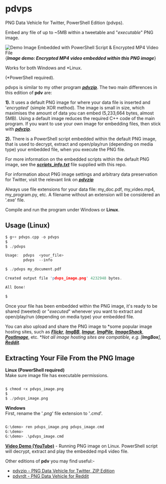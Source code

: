 # pdvps

PNG Data Vehicle for Twitter, PowerShell Edition (pdvps).

Embed any file of up to ~5MB within a tweetable and "*executable*" PNG image.

![Demo Image Embedded with PowerShell Script & Encrypted MP4 Video File](https://github.com/CleasbyCode/pdvps/blob/main/Demo_Image/rick.png)
{***Image demo:  Encrypted MP4 video embedded within this PNG image***}

Works for both Windows and *Linux. 

(*PowerShell required).

pdvps is similar to my other program [***pdvzip***](https://github.com/CleasbyCode/pdvzip). The two main differences in this edition of **pdv** are: 

**1).** It uses a default PNG image for where your data file is inserted and '*encrypted*' (simple XOR method). The image is small in size, which maximises the amount of data you can embed (5,233,664 bytes, almost 5MB). Using a default image reduces the required C++ code of the main program. If you want to use your own image for embedding files, then stick with [***pdvzip***](https://github.com/CleasbyCode/pdvzip).

**2).** There is a PowerShell script embedded within the default PNG image, that is used to decrypt, extract and open/play/run (depending on media type) your embedded file, when you execute the PNG file.

For more information on the embedded scripts within the default PNG image, see the [***scripts_info.txt***](https://github.com/CleasbyCode/pdvps/blob/main/scripts_info.txt) file supplied with this repo.

For information about PNG image settings and arbitrary data preservation for Twitter, visit the relevant link on [***pdvzip***](https://github.com/CleasbyCode/pdvzip#png-image-requirements-for-arbitrary-data-preservation)

Always use file extensions for your data file: my_doc.pdf, my_video.mp4, my_program.py, etc. A filename without an extension will be considered an '.exe' file.

Compile and run the program under Windows or **Linux**.

## Usage (Linux)

```c
$ g++ pdvps.cpp -o pdvps
$
$ ./pdvps

Usage:  pdvps  <your_file>
        pdvps  --info

$ ./pdvps my_document.pdf

Created output file 'pdvps_image.png' 4232948 bytes.

All Done!

$
```

Once your file has been embedded within the PNG image, it's ready to be shared (tweeted) or "*executed*" whenever you want to extract and open/play/run (depending on media type) your embedded file.

You can also upload and share the PNG image to *some popular image hosting sites, such as [***Flickr***](https://www.flickr.com/), [***ImgBB***](https://imgbb.com/), [***Imgur***](https://imgur.com/a/zF40QMX), [***ImgPile***](https://imgpile.com/), [***ImageShack***](https://imageshack.com/), [***PostImage***](https://postimg.cc/xcCcvpLJ), etc. **Not all image hosting sites are compatible, e.g. [***ImgBox***], [***Reddit***](https://github.com/CleasbyCode/pdvrdt).*

## Extracting Your File From the PNG Image
**Linux (PowerShell required)**    
Make sure image file has executable permissions.
```c

$ chmod +x pdvps_image.png
$
$ ./pdvps_image.png 

```  
**Windows**   
First, rename the '*.png*' file extension to '*.cmd*'.
```c

G:\demo> ren pdvps_image.png pdvps_image.cmd
G:\demo>
G:\demo> .\pdvps_image.cmd

```

[**Video Demo (YouTube)**](https://www.youtube.com/watch_popup?v=FCleYo9vJas) - Running PNG image on Linux. PowerShell script will decrypt, extract and play the embedded mp4 video file.  

Other editions of **pdv** you may find useful:-  

* [pdvzip - PNG Data Vehicle for Twitter, ZIP Edition](https://github.com/CleasbyCode/pdvzip)  
* [pdvrdt - PNG Data Vehicle for Reddit](https://github.com/CleasbyCode/pdvrdt)  

##


